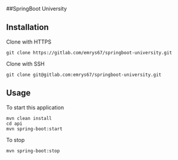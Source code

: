 ##SpringBoot University



## Installation

Clone with HTTPS

```` 
git clone https://gitlab.com/emrys67/springboot-university.git
````

Clone with SSH

```` 
git clone git@gitlab.com:emrys67/springboot-university.git
````

## Usage

To start this application

````
mvn clean install
cd api
mvn spring-boot:start
````

To stop

```` 
mvn spring-boot:stop
````
